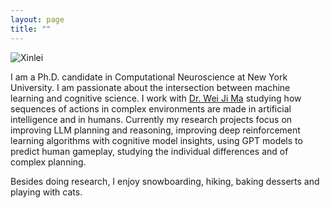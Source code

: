 ```yaml
---
layout: page
title: ""
---
```

<div class="profile-container">
  <img src="/assets/xinlei.jpg" alt="Xinlei" class="profile-image">

I am a Ph.D. candidate in Computational Neuroscience at New York University. I am passionate about the intersection between machine learning and cognitive science. I work with [Dr. Wei Ji Ma](https://www.cns.nyu.edu/malab/) studying how sequences of actions in complex environments are made in artificial intelligence and in humans. Currently my research projects focus on improving LLM planning and reasoning, improving deep reinforcement learning algorithms with cognitive model insights, using GPT models to predict human gameplay, studying the individual differences and of complex planning.

Besides doing research, I enjoy snowboarding, hiking, baking desserts and playing with cats.


</div>

